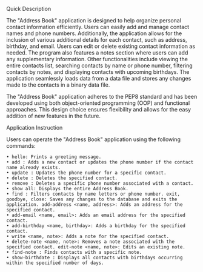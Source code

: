 Quick Description

The "Address Book" application is designed to help organize personal contact information efficiently. 
Users can easily add and manage contact names and phone numbers. 
Additionally, the application allows for the inclusion of various additional details for each contact, such as address, birthday, and email. 
Users can edit or delete existing contact information as needed. 
The program also features a notes section where users can add any supplementary information. 
Other functionalities include viewing the entire contacts list, searching contacts by name or phone number, filtering contacts by notes, 
and displaying contacts with upcoming birthdays. 
The application seamlessly loads data from a data file and stores any changes made to the contacts in a binary data file.

The "Address Book" application adheres to the PEP8 standard and has been developed using both object-oriented programming (OOP) and functional approaches. This design choice ensures flexibility and allows for the easy addition of new features in the future.

Application Instruction

Users can operate the "Address Book" application using the following commands:

    • hello: Prints a greeting message. 
    • add : Adds a new contact or updates the phone number if the contact name already exists. 
    • update : Updates the phone number for a specific contact. 
    • delete : Deletes the specified contact. 
    • remove : Deletes a specific phone number associated with a contact. 
    • show all: Displays the entire Address Book. 
    • find : Filters contacts by name letters or phone number. exit, goodbye, close: Saves any changes to the database and exits the application. add-address <name, address>: Adds an address for the specified contact. 
    • add-email <name, email>: Adds an email address for the specified contact. 
    • add-birthday <name, birthday>: Adds a birthday for the specified contact. 
    • write <name, note>: Adds a note for the specified contact. 
    • delete-note <name, note>: Removes a note associated with the specified contact. edit-note <name, note>: Edits an existing note. 
    • find-note : Finds contacts with a specific note. 
    • show-birthdate : Displays all contacts with birthdays occurring within the specified number of days.